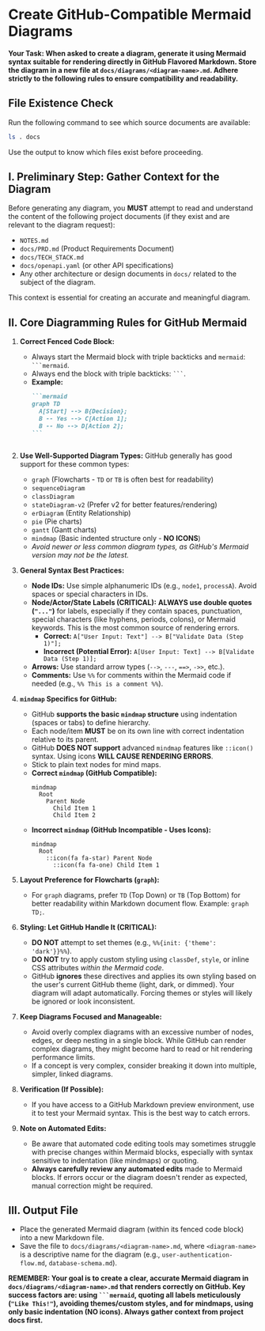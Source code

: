 # Create GitHub-Compatible Mermaid Diagrams

**Your Task: When asked to create a diagram, generate it using Mermaid syntax suitable for rendering directly in GitHub Flavored Markdown. Store the diagram in a new file at `docs/diagrams/<diagram-name>.md`. Adhere strictly to the following rules to ensure compatibility and readability.**

## File Existence Check

Run the following command to see which source documents are available:

```bash
ls . docs
```

Use the output to know which files exist before proceeding.

## I. Preliminary Step: Gather Context for the Diagram

Before generating any diagram, you **MUST** attempt to read and understand the content of the following project documents (if they exist and are relevant to the diagram request):

- `NOTES.md`
- `docs/PRD.md` (Product Requirements Document)
- `docs/TECH_STACK.md`
- `docs/openapi.yaml` (or other API specifications)
- Any other architecture or design documents in `docs/` related to the subject of the diagram.

This context is essential for creating an accurate and meaningful diagram.

## II. Core Diagramming Rules for GitHub Mermaid

1.  **Correct Fenced Code Block:**

    - Always start the Mermaid block with triple backticks and `mermaid`: ` ```mermaid `.
    - Always end the block with triple backticks: ` ``` `.
    - **Example:**
      ````markdown
      ```mermaid
      graph TD
        A[Start] --> B{Decision};
        B -- Yes --> C[Action 1];
        B -- No --> D[Action 2];
      ```
      ````
      ```

      ```

2.  **Use Well-Supported Diagram Types:**
    GitHub generally has good support for these common types:

    - `graph` (Flowcharts - `TD` or `TB` is often best for readability)
    - `sequenceDiagram`
    - `classDiagram`
    - `stateDiagram-v2` (Prefer v2 for better features/rendering)
    - `erDiagram` (Entity Relationship)
    - `pie` (Pie charts)
    - `gantt` (Gantt charts)
    - `mindmap` (Basic indented structure only - **NO ICONS**)
    - _Avoid newer or less common diagram types, as GitHub's Mermaid version may not be the latest._

3.  **General Syntax Best Practices:**

    - **Node IDs:** Use simple alphanumeric IDs (e.g., `node1`, `processA`). Avoid spaces or special characters in IDs.
    - **Node/Actor/State Labels (CRITICAL):** **ALWAYS use double quotes (`"..."`)** for labels, especially if they contain spaces, punctuation, special characters (like hyphens, periods, colons), or Mermaid keywords. This is the most common source of rendering errors.
      - **Correct:** `A["User Input: Text"] --> B["Validate Data (Step 1)"];`
      - **Incorrect (Potential Error):** `A[User Input: Text] --> B[Validate Data (Step 1)];`
    - **Arrows:** Use standard arrow types (`-->`, `---`, `==>`, `->>`, etc.).
    - **Comments:** Use `%%` for comments within the Mermaid code if needed (e.g., `%% This is a comment %%`).

4.  **`mindmap` Specifics for GitHub:**

    - GitHub **supports the basic `mindmap` structure** using indentation (spaces or tabs) to define hierarchy.
    - Each node/item **MUST** be on its own line with correct indentation relative to its parent.
    - GitHub **DOES NOT support** advanced `mindmap` features like `::icon()` syntax. Using icons **WILL CAUSE RENDERING ERRORS**.
    - Stick to plain text nodes for mind maps.
    - **Correct `mindmap` (GitHub Compatible):**
      ```mermaid
      mindmap
        Root
          Parent Node
            Child Item 1
            Child Item 2
      ```
    - **Incorrect `mindmap` (GitHub Incompatible - Uses Icons):**
      ```mermaid
      mindmap
        Root
          ::icon(fa fa-star) Parent Node
            ::icon(fa fa-one) Child Item 1
      ```

5.  **Layout Preference for Flowcharts (`graph`):**

    - For `graph` diagrams, prefer `TD` (Top Down) or `TB` (Top Bottom) for better readability within Markdown document flow. Example: `graph TD;`.

6.  **Styling: Let GitHub Handle It (CRITICAL):**

    - **DO NOT** attempt to set themes (e.g., `%%{init: {'theme': 'dark'}}%%`).
    - **DO NOT** try to apply custom styling using `classDef`, `style`, or inline CSS attributes _within the Mermaid code_.
    - GitHub **ignores** these directives and applies its own styling based on the user's current GitHub theme (light, dark, or dimmed). Your diagram will adapt automatically. Forcing themes or styles will likely be ignored or look inconsistent.

7.  **Keep Diagrams Focused and Manageable:**

    - Avoid overly complex diagrams with an excessive number of nodes, edges, or deep nesting in a single block. While GitHub can render complex diagrams, they might become hard to read or hit rendering performance limits.
    - If a concept is very complex, consider breaking it down into multiple, simpler, linked diagrams.

8.  **Verification (If Possible):**

    - If you have access to a GitHub Markdown preview environment, use it to test your Mermaid syntax. This is the best way to catch errors.

9.  **Note on Automated Edits:**
    - Be aware that automated code editing tools may sometimes struggle with precise changes within Mermaid blocks, especially with syntax sensitive to indentation (like mindmaps) or quoting.
    - **Always carefully review any automated edits** made to Mermaid blocks. If errors occur or the diagram doesn't render as expected, manual correction might be required.

## III. Output File

- Place the generated Mermaid diagram (within its fenced code block) into a new Markdown file.
- Save the file to `docs/diagrams/<diagram-name>.md`, where `<diagram-name>` is a descriptive name for the diagram (e.g., `user-authentication-flow.md`, `database-schema.md`).

**REMEMBER: Your goal is to create a clear, accurate Mermaid diagram in `docs/diagrams/<diagram-name>.md` that renders correctly on GitHub. Key success factors are: using ` ```mermaid `, quoting all labels meticulously (`"Like This!"`), avoiding themes/custom styles, and for mindmaps, using only basic indentation (NO icons). Always gather context from project docs first.**
